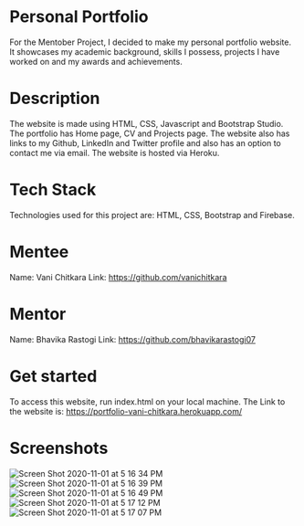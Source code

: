 # Personal Portfolio
For the Mentober Project, I decided to make my personal portfolio website. It showcases my academic background, skills I possess, projects I have worked on and my awards and achievements. 

# Description
The website is made using HTML, CSS, Javascript and Bootstrap Studio. The portfolio has Home page, CV and Projects page. The website also has links to my Github, LinkedIn and Twitter profile and also has an option to contact me via email. The website is hosted via Heroku.

# Tech Stack
Technologies used for this project are: HTML, CSS, Bootstrap and Firebase.

# Mentee
Name: Vani Chitkara
Link: https://github.com/vanichitkara

# Mentor
Name: Bhavika Rastogi
Link: https://github.com/bhavikarastogi07

# Get started
To access this website, run index.html on your local machine.
The Link to the website is: https://portfolio-vani-chitkara.herokuapp.com/

# Screenshots
![Screen Shot 2020-11-01 at 5 16 34 PM](https://user-images.githubusercontent.com/64951124/97801942-26e95580-1c66-11eb-9012-71523df1e3bf.png)
![Screen Shot 2020-11-01 at 5 16 39 PM](https://user-images.githubusercontent.com/64951124/97801952-441e2400-1c66-11eb-99eb-903886fd5839.png)
![Screen Shot 2020-11-01 at 5 16 49 PM](https://user-images.githubusercontent.com/64951124/97801962-50a27c80-1c66-11eb-9fe5-9908f755a3ae.png)
![Screen Shot 2020-11-01 at 5 17 12 PM](https://user-images.githubusercontent.com/64951124/97801976-60ba5c00-1c66-11eb-89b5-26d3bc00a580.png)
![Screen Shot 2020-11-01 at 5 17 07 PM](https://user-images.githubusercontent.com/64951124/97801983-6c0d8780-1c66-11eb-95ad-d831f738a6ff.png)
